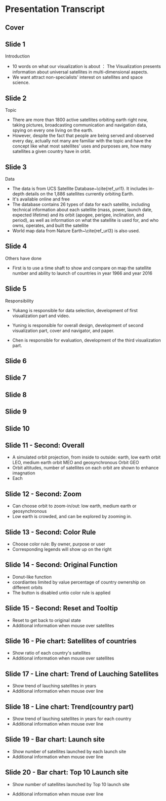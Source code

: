 # Presentation Transcript

## Cover

## Slide 1
Introduction
- 10 words on what our visualization is about ： The Visualization presents information about universal satellites in multi-dimensional aspects.
- We want attract non-specialists' interest on satellites and space science.
## Slide 2
Topic
- There are more than 1800 active satellites orbiting earth right now, taking pictures, broadcasting communication and navigation data, spying on every one living on the earth.  
- However, despite the fact that people are being served and observed every day, actually not many are familiar with the topic and have the concept like what most satellites' uses and purposes are, how many satellites a given country have in orbit.
## Slide 3
Data
- The data is from UCS Satellite Database~\cite{ref_url1}.  It includes in-depth details on the 1,886 satellites currently orbiting Earth. 
- It's available online and free
- The database contains 26 types of data for each satellite, including technical information about each satellite (mass, power, launch date, expected lifetime) and its orbit (apogee, perigee, inclination, and period), as well as information on what the satellite is used for, and who owns, operates, and built the satellite
- World map data from Nature Earth~\cite{ref_url3} is also used.

## Slide 4
Others have done
- First is to use a time shaft to show and compare  on map the satellite number and ability to launch of countries in year 1966 and year 2016

## Slide 5
Responsibility
- Yukang is responsible for data selection, development of first visualization part and video.

- Yuning is responsible for overall design, development of second visualization part, cover and navigator, and paper.

- Chen is responsible for evaluation, development of the third visualization part.



## Slide 6

## Slide 7

## Slide 8

## Slide 9

## Slide 10




## Slide 11 - Second: Overall
- A simulated orbit projection, from inside to outside: earth, low earth orbit LEO, medium earth orbit MEO and geosynchronous Orbit GEO
- Orbit altitudes, number of satellites on each orbit are shown to enhance imagnation
- Each 


## Slide 12 - Second: Zoom
- Can choose orbit to zoom-in/out: low earth, medium earth or geosynchronous
- Low earth is crowded, and can be explored by zooming in.

## Slide 13 - Second: Color Rule
- Choose color rule: By owner, purpose or user
- Corresponding legends will show up on the right

## Slide 14 - Second: Original Function
- Donut-like function
- coordiantes limited by value percentage of country ownership on different orbits
- The button is disabled untio color rule is applied

## Slide 15 - Second: Reset and Tooltip
- Reset to get back to original state
- Additional information when mouse over satellites


## Slide 16 - Pie chart: Satellites of countries

- Show ratio of each country's satellites
- Additional information when mouse over satellites

## Slide 17 - Line chart: Trend of Lauching Satellites

- Show trend of lauching satellites in years
- Additional information when mouse over line 

## Slide 18 - Line chart: Trend(country part)

- Show trend of lauching satellites in years for each country
- Additional information when mouse over line 

## Slide 19 - Bar chart: Launch site

- Show number of satellites launched by each launch site
- Additional information when mouse over line 

## Slide 20 - Bar chart: Top 10 Launch site

- Show number of satellites launched by Top 10  launch site 

- Additional information when mouse over line 

  ​
